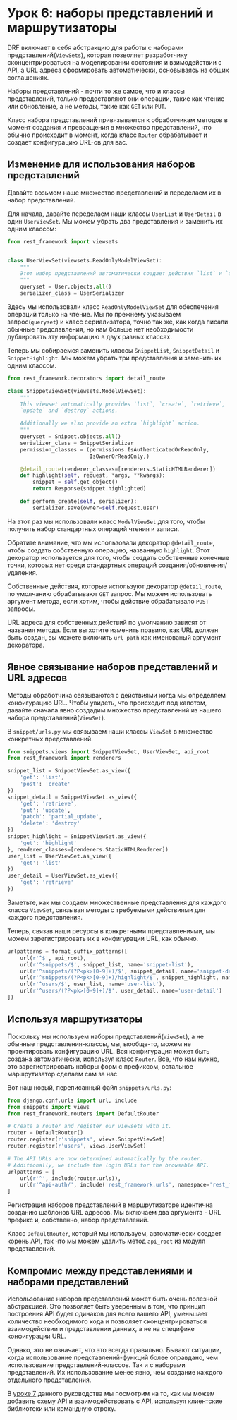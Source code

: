# Урок 6: наборы представлений и маршрутизаторы

DRF включает в себя абстракцию для работы с наборами представлений(`ViewSets`), которая позволяет разработчику сконцентрироваться на моделировании состояния и взимодействии с API, а URL адреса сформировать автоматически, основываясь на общих соглашениях.

Наборы представлений - почти то же самое, что и классы представлений, только предоставляют они операции, такие как чтение или обновление, а не методы, такие как `GET` или `PUT`.

Класс набора представлений привязывается к обработчикам методов в момент создания и превращения в множество представлений, что обычно происходит в момент, когда класс `Router` обрабатывает и создает конфигурацию URL-ов для вас.
<!--A ViewSet class is only bound to a set of method handlers at the last moment, when it is instantiated into a set of views, typically by using a Router class which handles the complexities of defining the URL conf for you.-->

## Изменение для использования наборов представлений

Давайте возьмем наше множество представлений и переделаем их в набор представлений.

Для начала, давайте переделаем наши классы `UserList` и `UserDetail` в один `UserViewSet`. Мы можем убрать два представления и заменить их одним классом:

```python
from rest_framework import viewsets


class UserViewSet(viewsets.ReadOnlyModelViewSet):
    """
    Этот набор представлений автоматически создает действия `list` и `detail`.
    """
    queryset = User.objects.all()
    serializer_class = UserSerializer
```

Здесь мы использовали класс `ReadOnlyModelViewSet` для обеспечения операций только на чтение. Мы по прежнему указываем запрос(`queryset`) и класс сериализатора, точно так же, как когда писали обычные предславления, но нам больше нет необходимости дублировать эту информацию в двух разных классах.

Теперь мы собираемся заменить классы `SnippetList`, `SnippetDetail` и `SnippetHighlight`. Мы можем убрать три представления и заменить их одним классом.

```python
from rest_framework.decorators import detail_route

class SnippetViewSet(viewsets.ModelViewSet):
    """
    This viewset automatically provides `list`, `create`, `retrieve`,
    `update` and `destroy` actions.

    Additionally we also provide an extra `highlight` action.
    """
    queryset = Snippet.objects.all()
    serializer_class = SnippetSerializer
    permission_classes = (permissions.IsAuthenticatedOrReadOnly,
                          IsOwnerOrReadOnly,)

    @detail_route(renderer_classes=[renderers.StaticHTMLRenderer])
    def highlight(self, request, *args, **kwargs):
        snippet = self.get_object()
        return Response(snippet.highlighted)

    def perform_create(self, serializer):
        serializer.save(owner=self.request.user)
```

На этот раз мы использовали класс `ModelViewSet` для того, чтобы получить набор стандартных операций чтения и записи.

Обратите внимание, что мы использовали декоратор `@detail_route`, чтобы создать собственную операцию, названную `highlight`. Этот декоратор используется для того, чтобы создать собственные конечные точки, которых нет среди стандартных операций создания/обновления/удаления.

Собственные действия, которые используют декоратор `@detail_route`, по умолчанию обрабатывают `GET` запрос. Мы можем использовать аргумент метода, если хотим, чтобы действие обрабатывало `POST` запросы.

URL адреса для собственных действий по умолчанию зависят от названия метода. Если вы хотите изменить правило, как URL должен быть создан, вы можете включить `url_path` как именованый аргумент декоратора.

## Явное связывание наборов представлений и URL адресов

Методы обработчика связываются с действиями когда мы определяем конфигурацию URL. Чтобы увидеть, что происходит под капотом, давайте сначала явно создадим множество представлений из нашего набора представлений(`ViewSet`).

В `snippet/urls.py` мы связываем наши классы `ViewSet` в множество конкретных представлений.

```python
from snippets.views import SnippetViewSet, UserViewSet, api_root
from rest_framework import renderers

snippet_list = SnippetViewSet.as_view({
    'get': 'list',
    'post': 'create'
})
snippet_detail = SnippetViewSet.as_view({
    'get': 'retrieve',
    'put': 'update',
    'patch': 'partial_update',
    'delete': 'destroy'
})
snippet_highlight = SnippetViewSet.as_view({
    'get': 'highlight'
}, renderer_classes=[renderers.StaticHTMLRenderer])
user_list = UserViewSet.as_view({
    'get': 'list'
})
user_detail = UserViewSet.as_view({
    'get': 'retrieve'
})
```

Заметьте, как мы создаем множественные представления для каждого класса `ViewSet`, связывая методы с требуемыми действиями для каждого представления.

Теперь, связав наши ресурсы в конкретными представлениями, мы можем зарегистрировать их в конфигурации URL, как обычно.

```python
urlpatterns = format_suffix_patterns([
    url(r'^$', api_root),
    url(r'^snippets/$', snippet_list, name='snippet-list'),
    url(r'^snippets/(?P<pk>[0-9]+)/$', snippet_detail, name='snippet-detail'),
    url(r'^snippets/(?P<pk>[0-9]+)/highlight/$', snippet_highlight, name='snippet-highlight'),
    url(r'^users/$', user_list, name='user-list'),
    url(r'^users/(?P<pk>[0-9]+)/$', user_detail, name='user-detail')
])
```

## Используя маршрутизаторы

Поскольку мы используем наборы представлений(`ViewSet`), а не обычные представления-классы, мы, ыообще-то, можем не проектировать конфигурацию URL. Вся конфигурация может быть создана автоматически, используя класс `Router`. Все, что нам нужно, это зарегистрировать наборы форм с префиксом, остальное маршрутизатор сделаем сам за нас.

Вот наш новый, переписанный файл `snippets/urls.py`:

```python
from django.conf.urls import url, include
from snippets import views
from rest_framework.routers import DefaultRouter

# Create a router and register our viewsets with it.
router = DefaultRouter()
router.register(r'snippets', views.SnippetViewSet)
router.register(r'users', views.UserViewSet)

# The API URLs are now determined automatically by the router.
# Additionally, we include the login URLs for the browsable API.
urlpatterns = [
    url(r'^', include(router.urls)),
    url(r'^api-auth/', include('rest_framework.urls', namespace='rest_framework'))
]
```

Регистрация наборов представлений в маршрутизаторе идентична созданию шаблонов URL адресов. Мы включаем два аргумента - URL префикс и, собственно, набор представлений.

Класс `DefaultRouter`, который мы используем, автоматически создает корень API, так что мы можем удалить метод `api_root` из модуля представлений.


## Компромис между представлениями и наборами представлений

Использование наборов представлений может быть очень полезной абстракцией. Это позволяет быть уверенным в том, что принцип построения API будет одинаков для всего вашего API, уменьшает количество необходимого кода и позволяет сконцентрироваться взаимодействии и представлении данных, а не на специфике конфигурации URL.

Однако, это не означает, что это всегда правильно. Бывают ситуации, когда использование представлений-функций более оправдано, чем использование представлений-классов. Так и с наборами представлений. Их использование менее явно, чем создание каждого отдельного представления.

В [уроке 7](schemas-and-client-libs.md) данного руководства мы посмотрим на то, как мы можем добавить схему API и взаимодействовать с API, используя клиентские библиотеки или командную строку.
